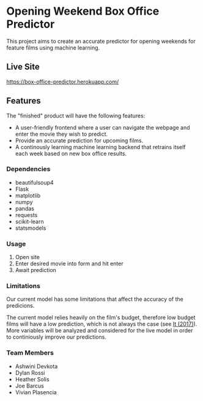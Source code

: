 # Opening Weekend Box Office Predictor

This project aims to create an accurate predictor for opening weekends for feature films using machine learning.

## Live Site

https://box-office-predictor.herokuapp.com/

## Features

The "finished" product will have the following features:

- A user-friendly frontend where a user can navigate the webpage and enter the movie they wish to predict.
- Provide an accurate prediction for upcoming films. 
- A continously learning machine learning backend that retrains itself each week based on new box office results.

### Dependencies

- beautifulsoup4
- Flask
- matplotlib
- numpy
- pandas
- requests
- scikit-learn
- statsmodels

### Usage

1. Open site
2. Enter desired movie into form and hit enter
3. Await prediction

### Limitations

Our current model has some limitations that affect the accuracy of the predicions. 

The current model relies heavily on the film's budget, therefore low budget films will have a low prediction, which is not always the case (see [It (2017)](https://www.imdb.com/title/tt1396484/?ref_=fn_al_tt_1)). More variables will be analyzed and considered for the live model in order to continiously improve our predictions. 

### Team Members

- Ashwini Devkota
- Dylan Rossi
- Heather Solis
- Joe Barcus
- Vivian Plasencia
